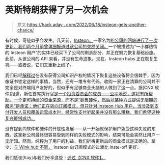 # 英斯特朗获得了另一次机会

> 原文:[https://hack aday . com/2022/06/18/insteon-gets-another-chance/](https://hackaday.com/2022/06/18/insteon-gets-another-chance/)

有时候，奇迹似乎会发生。几天前，[Insteon，](https://www.insteon.com/blog/2022/6/9/fnustys354bfmcmchr36wgvrn5h41z)一家名为[的公司的网站进行了一次更新，我们两个月前曾详细报道过该公司的突然关闭。](https://hackaday.com/2022/04/25/insteon-abruptly-shuts-down-users-left-smart-home-less/)一个被描述为“一小群热情的 Insteon 用户”的实体已经买下了公司的剩余部分，并正在努力恢复基础设施。此前，从该公司的 API 来看，并没有生命迹象。现在，Insteon hubs 正在恢复生机——或者说，它们又重新上线了。

我们已经[解释过](https://hackaday.com/2022/04/25/insteon-abruptly-shuts-down-users-left-smart-home-less/)在没有获得公司知识产权的情况下恢复这些设备将会很棘手，因为像证书锁定这样的事情，当然，还有一堆专有代码。收购一家正在清算的公司并不完全是对终端用户友好的，但似乎有足够商业头脑的人做到了这一点。据[CNX 软件]报道，新任首席执行官[是一个投资委员会的成员——公平地说，这将有所帮助。一个更可持续的资金来源，而不是“销售硬件，然后以某种方式提供无限期的服务”是承诺；他们正在转向订阅模式，但只针对 Insteon Hub 用户。当涉及到支付开发人员和覆盖运营成本时，经常性支付听起来并没有那么糟糕，我们希望这种复兴能够成功。](https://www.cnx-software.com/2022/06/12/is-your-smart-home-product-being-shutdown-just-buy-the-company/)

没有提到向软件和硬件的开放性发展——从一开始就保护用户免受这种失败的东西。这家新公司最终很容易受到同样的失败模式的影响，结果可能会突然让用户一无所知。然而，纯粹为了用户的利益，我们祈祷更新后的商业模式是正确的。至少，[与 Wink hub 不同，](https://hackaday.com/2020/05/07/ask-hackaday-wink-hubs-extortion-as-a-service/) Insteon 向订阅模式的过渡比 Inste-off 更好。

我们感谢[Itay]与我们分享这些！[通过【CNX 软件】。](https://www.cnx-software.com/2022/06/12/is-your-smart-home-product-being-shutdown-just-buy-the-company/)
